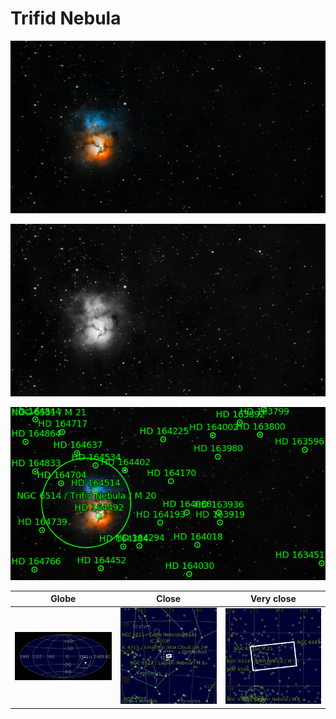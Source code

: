 # Trifid Nebula
![IMG](../Imaging//Original/Trifid_Nebula.jpg)



![IMG](../Imaging//Grayscale/Trifid_Nebula.jpg)

![IMG](../Imaging//Annotated/Trifid_Nebula_Annotated.jpg)

| Globe | Close | Very close |
| ----- | ----- | ----- |
|![IMG](../Imaging//Annotated/Trifid_Nebula_Globe.jpg) |![IMG](../Imaging//Annotated/Trifid_Nebula_Close.jpg) |![IMG](../Imaging//Annotated/Trifid_Nebula_Closer.jpg) |